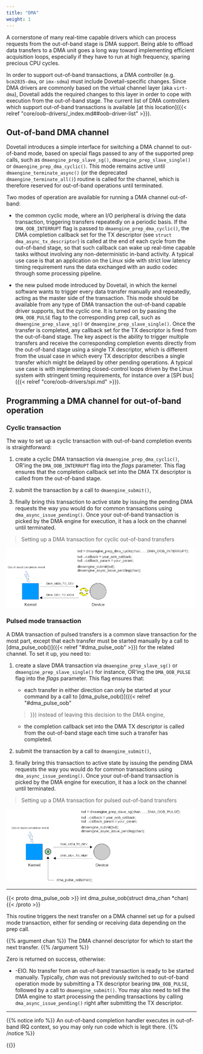 ```yaml
---
title: "DMA"
weight: 1
---
```


A cornerstone of many real-time capable drivers which can process
requests from the out-of-band stage is DMA support. Being able to
offload data transfers to a DMA unit goes a long way toward
implementing efficient acquisition loops, especially if they have to
run at high frequency, sparing precious CPU cycles.

In order to support out-of-band transactions, a DMA controller
(e.g. `bcm2835-dma`, or `imx-sdma`) must include Dovetail-specific
changes. Since DMA drivers are commonly based on the virtual channel
layer (aka `virt-dma`), Dovetail adds the required changes to this
layer in order to cope with execution from the out-of-band stage. The
current list of DMA controllers which support out-of-band transactions
is available [at this location]({{< relref
"core/oob-drivers/_index.md##oob-driver-list" >}}).

## Out-of-band DMA channel

Dovetail introduces a simple interface for switching a DMA channel to
out-of-band mode, based on special flags passed to any of the
supported prep calls, such as `dmaengine_prep_slave_sg()`,
`dmaengine_prep_slave_single()` or `dmaengine_prep_dma_cyclic()`. This
mode remains active until `dmaengine_terminate_async()` (or the
deprecated `dmaengine_terminate_all()`) routine is called for the
channel, which is therefore reserved for out-of-band operations until
terminated.

Two modes of operation are available for running a DMA channel
out-of-band:

- the common cyclic mode, where an I/O peripheral is driving the data
  transaction, triggering transfers repeatedly on a periodic basis. If
  the `DMA_OOB_INTERRUPT` flag is passed to
  `dmaengine_prep_dma_cyclic()`, the DMA completion callback set for
  the TX descriptor (see `struct dma_async_tx_descriptor`) is called
  at the end of each cycle from the out-of-band stage, so that such
  callback can wake up real-time capable tasks without involving any
  non-deterministic in-band activity. A typical use case is that an
  application on the Linux side with strict low latency timing
  requirement runs the data exchanged with an audio codec through some
  processing pipeline.

- the new pulsed mode introduced by Dovetail, in which the kernel
  software wants to trigger every data transfer manually and
  repeatedly, acting as the master side of the transaction. This mode
  should be available from any type of DMA transaction the out-of-band
  capable driver supports, but the cyclic one. It is turned on by
  passing the `DMA_OOB_PULSE` flag to the corresponding prep call,
  such as `dmaengine_prep_slave_sg()` or
  `dmaengine_prep_slave_single()`. Once the transfer is completed, any
  callback set for the TX descriptor is fired from the out-of-band
  stage. The key aspect is the ability to trigger multiple transfers
  and receive the corresponding completion events directly from the
  out-of-band stage using a single TX descriptor, which is different
  from the usual case in which every TX descriptor describes a single
  transfer which might be delayed by other pending operations.  A
  typical use case is with implementing closed-control loops driven by
  the Linux system with stringent timing requirements, for instance
  over a [SPI bus]({{< relref "core/oob-drivers/spi.md" >}}).

## Programming a DMA channel for out-of-band operation

### Cyclic transaction

The way to set up a cyclic transaction with out-of-band completion
events is straightforward:

1. create a cyclic DMA transaction via `dmaengine_prep_dma_cyclic()`,
OR'ing the `DMA_OOB_INTERRUPT` flag into the _flags_ parameter. This
flag ensures that the completion callback set into the DMA TX
descriptor is called from the out-of-band stage.

2. submit the transaction by a call to `dmaengine_submit()`,

3. finally bring this transaction to active state by issuing the
pending DMA requests the way you would do for common transactions
using `dma_async_issue_pending()`. Once your out-of-band transaction
is picked by the DMA engine for execution, it has a lock on the
channel until terminated.

> Setting up a DMA transaction for cyclic out-of-band transfers

![Alt text](/images/oob-dma-cyclic.png?featherlight=false "Cyclic out-of-band transaction")

### Pulsed mode transaction

A DMA transaction of pulsed transfers is a common slave transaction
for the most part, except that each transfer must be started manually
by a call to [dma_pulse_oob()]({{< relref "#dma_pulse_oob" >}}) for
the related channel. To set it up, you need to:

1. create a slave DMA transaction via `dmaengine_prep_slave_sg()` or
`dmaengine_prep_slave_single()` for instance, OR'ing the
`DMA_OOB_PULSE` flag into the _flags_ parameter. This flag ensures
that:
	- each transfer in either direction can only be started at your
	command by a call to [dma_pulse_oob()]({{< relref "#dma_pulse_oob"
	>}}) instead of leaving this decision to the DMA engine,

	- the completion callback set into the DMA TX descriptor is called from the
	out-of-band stage each time such a transfer has completed.

2. submit the transaction by a call to `dmaengine_submit()`,

3. finally bring this transaction to active state by issuing the
pending DMA requests the way you would do for common transactions
using `dma_async_issue_pending()`. Once your out-of-band transaction
is picked by the DMA engine for execution, it has a lock on the
channel until terminated.

> Setting up a DMA transaction for pulsed out-of-band transfers

![Alt text](/images/oob-dma-pulsed.png?featherlight=false "Pulsed out-of-band transaction")

---

{{< proto dma_pulse_oob >}}
int dma_pulse_oob(struct dma_chan *chan)
{{< /proto >}}

This routine triggers the next transfer on a DMA channel set up for a
pulsed mode transaction, either for sending or receiving data
depending on the prep call.

{{% argument chan %}}
The DMA channel descriptor for which to start the next transfer.
{{% /argument %}}

Zero is returned on success, otherwise:

- -EIO. No transfer from an out-of-band transaction is ready to be
  started manually. Typically, _chan_ was not previously switched to
  out-of-band operation mode by submitting a TX descriptor bearing
  `DMA_OOB_PULSE`, followed by a call to `dmaengine_submit()`. You may
  also need to tell the DMA engine to start processing the pending
  transactions by calling `dma_async_issue_pending()` right after
  submitting the TX descriptor.

---

{{% notice info %}}
An out-of-band completion handler executes in out-of-band IRQ context,
so you may only run code which is legit there.
{{% /notice %}}

{{<lastmodified>}}
